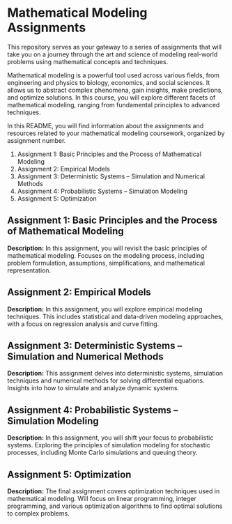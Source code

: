 
# Mathematical Modeling Assignments

This repository serves as your gateway to a series of assignments that will take you on a journey through the art and science of modeling real-world problems using mathematical concepts and techniques.

Mathematical modeling is a powerful tool used across various fields, from engineering and physics to biology, economics, and social sciences. It allows us to abstract complex phenomena, gain insights, make predictions, and optimize solutions. In this course, you will explore different facets of mathematical modeling, ranging from fundamental principles to advanced techniques. 

In this README, you will find information about the assignments and resources related to your mathematical modeling coursework, organized by assignment number.

1.  Assignment 1: Basic Principles and the Process of Mathematical Modeling
2.  Assignment 2: Empirical Models
3.  Assignment 3: Deterministic Systems – Simulation and Numerical Methods
4.  Assignment 4: Probabilistic Systems – Simulation Modeling
5.  Assignment 5: Optimization

## Assignment 1: Basic Principles and the Process of Mathematical Modeling

**Description:** In this assignment, you will revisit the basic principles of mathematical modeling. Focuses on the modeling process, including problem formulation, assumptions, simplifications, and mathematical representation.

## Assignment 2: Empirical Models

**Description:** In this assignment, you will explore empirical modeling techniques. This includes statistical and data-driven modeling approaches, with a focus on regression analysis and curve fitting.

## Assignment 3: Deterministic Systems – Simulation and Numerical Methods

**Description:** This assignment delves into deterministic systems, simulation techniques and numerical methods for solving differential equations. Insights into how to simulate and analyze dynamic systems.

## Assignment 4: Probabilistic Systems – Simulation Modeling

**Description:** In this assignment, you will shift your focus to probabilistic systems. Exploring the principles of simulation modeling for stochastic processes, including Monte Carlo simulations and queuing theory.

## Assignment 5: Optimization

**Description:** The final assignment covers optimization techniques used in mathematical modeling. Will focus on linear programming, integer programming, and various optimization algorithms to find optimal solutions to complex problems.

